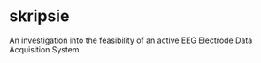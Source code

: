 # skripsie

An investigation into the feasibility of an active EEG Electrode Data Acquisition System
